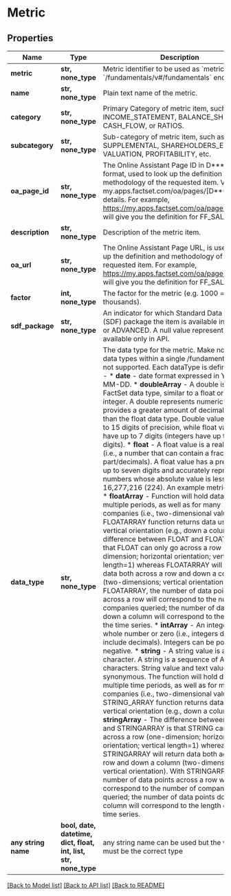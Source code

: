 # Metric


## Properties
Name | Type | Description | Notes
------------ | ------------- | ------------- | -------------
**metric** | **str, none_type** | Metric identifier to be used as &#x60;metrics&#x60; input in &#x60;/fundamentals/v#/fundamentals&#x60; endpoint. | [optional] 
**name** | **str, none_type** | Plain text name of the metric. | [optional] 
**category** | **str, none_type** | Primary Category of metric item, such as, INCOME_STATEMENT, BALANCE_SHEET, CASH_FLOW, or RATIOS. | [optional] 
**subcategory** | **str, none_type** | Sub-category of metric item, such as ASSETS, SUPPLEMENTAL, SHAREHOLDERS_EQUITY, VALUATION, PROFITABILITY, etc. | [optional] 
**oa_page_id** | **str, none_type** | The Online Assistant Page ID in D***** format, used to look up the definition and methodology of the requested item. Visit my.apps.factset.com/oa/pages/[D*****] for details. For example, https://my.apps.factset.com/oa/pages/D10585 will give you the definition for FF_SALES. | [optional] 
**description** | **str, none_type** | Description of the metric item. | [optional] 
**oa_url** | **str, none_type** | The Online Assistant Page URL, is used to look up the definition and methodology of the requested item. For example, https://my.apps.factset.com/oa/pages/D10585 will give you the definition for FF_SALES. | [optional] 
**factor** | **int, none_type** | The factor for the metric (e.g. 1000 &#x3D; thousands). | [optional] 
**sdf_package** | **str, none_type** | An indicator for which Standard Data Feed (SDF) package the item is available in - BASIC or ADVANCED. A null value represents items available only in API. | [optional] 
**data_type** | **str, none_type** | The data type for the metric. Make note, mixing data types within a single /fundamentals API is not supported. Each dataType is defined below -   * **date** - date format expressed in YYYY-MM-DD.   * **doubleArray** - A double is a FactSet data type, similar to a float or an integer. A double represents numeric data but provides a greater amount of decimal precision than the float data type. Double values have up to 15 digits of precision, while float values have up to 7 digits (integers have up to 10 digits).   * **float** - A float value is a real number (i.e., a number that can contain a fractional part/decimals). A float value has a precision of up to seven digits and accurately represents numbers whose absolute value is less than 16,277,216 (224). An example metric includes   * **floatArray** - Function will hold data for multiple periods, as well as for many companies (i.e., two-dimensional value). The FLOATARRAY function returns data using a vertical orientation (e.g., down a column). The difference between FLOAT and FLOATARRAY is that FLOAT can only go across a row (one-dimension; horizontal orientation; vertical length&#x3D;1) whereas FLOATARRAY will return data both across a row and down a column (two-dimensions; vertical orientation). With FLOATARRAY, the number of data points across a row will correspond to the number of companies queried; the number of data points down a column will correspond to the length of the time series.   * **intArray** - An integer is a whole number or zero (i.e., integers do not include decimals). Integers can be positive or negative.   * **string** - A string value is an ASCII character. A string is a sequence of ASCII characters. String value and text value are synonymous. The function will hold data for multiple time periods, as well as for many companies (i.e., two-dimensional value). The STRING_ARRAY function returns data using a vertical orientation (e.g., down a column)   * **stringArray** - The difference between STRING and STRINGARRAY is that STRING can only go across a row (one-dimension; horizontal orientation; vertical length&#x3D;1) whereas STRINGARRAY will return data both across a row and down a column (two-dimensions; vertical orientation). With STRINGARRAY, the number of data points across a row will correspond to the number of companies queried; the number of data points down a column will correspond to the length of the time series.  | [optional] 
**any string name** | **bool, date, datetime, dict, float, int, list, str, none_type** | any string name can be used but the value must be the correct type | [optional]

[[Back to Model list]](../README.md#documentation-for-models) [[Back to API list]](../README.md#documentation-for-api-endpoints) [[Back to README]](../README.md)


